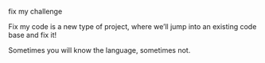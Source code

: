 fix my challenge

Fix my code is a new type of project, where we’ll jump into an existing code base and fix it!

Sometimes you will know the language, sometimes not.

